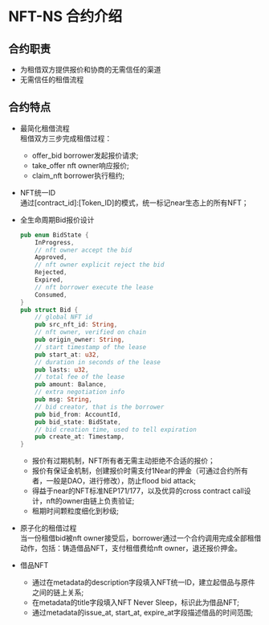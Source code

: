 # NFT-NS 合约介绍
## 合约职责
* 为租借双方提供报价和协商的无需信任的渠道
* 无需信任的租借流程
## 合约特点
* 最简化租借流程  
    租借双方三步完成租借过程：
    * offer_bid borrower发起报价请求;
    * take_offer nft owner响应报价;
    * claim_nft borrower执行租约;

* NFT统一ID  
    通过[contract_id]:[Token_ID]的模式，统一标记near生态上的所有NFT；
* 全生命周期Bid报价设计  
    ```rust
    pub enum BidState {
        InProgress,
        // nft owner accept the bid
        Approved,
        // nft owner explicit reject the bid
        Rejected,
        Expired,
        // nft borrower execute the lease
        Consumed,
    }
    pub struct Bid {
        // global NFT id
        pub src_nft_id: String,
        // nft owner, verified on chain
        pub origin_owner: String,
        // start timestamp of the lease
        pub start_at: u32,
        // duration in seconds of the lease
        pub lasts: u32,
        // total fee of the lease
        pub amount: Balance,
        // extra negotiation info
        pub msg: String,
        // bid creator, that is the borrower
        pub bid_from: AccountId,
        pub bid_state: BidState,
        // bid creation time, used to tell expiration
        pub create_at: Timestamp,
    }
    ```
    * 报价有过期机制，NFT所有者无需主动拒绝不合适的报价；
    * 报价有保证金机制，创建报价时需支付1Near的押金（可通过合约所有者，一般是DAO，进行修改），防止flood bid attack;
    * 得益于near的NFT标准NEP171/177，以及优异的cross contract call设计，nft的owner由链上负责验证;
    * 租期时间颗粒度细化到秒级;

* 原子化的租借过程  
    当一份租借bid被nft owner接受后，borrower通过一个合约调用完成全部租借动作，包括：铸造借品NFT，支付租借费给nft owner，退还报价押金。
* 借品NFT  
    * 通过在metadata的description字段填入NFT统一ID，建立起借品与原件之间的链上关系;
    * 在metadata的title字段填入NFT Never Sleep，标识此为借品NFT;
    * 通过metadata的issue_at, start_at, expire_at字段描述借品的时间范围;


